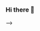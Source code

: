 ### Hi there 👋

<!--
**Maximegihub/Maximegihub** is a ✨ _special_ ✨ repository because its `README.md` (this file) appears on your GitHub profile.

Here are some ideas to get you started:

- 🔭 I’m currently working on ...
- 🌱 I’m currently learning ...
- 👯 I’m looking to collaborate on ...
- 🤔 I’m looking for help with ...
- 💬 Ask me about ...
- 📫 How to reach me: ...
- 😄 Pronouns: ...
- ⚡ Fun fact: ...
- 👋 Bonjour je m'appelle Maxime
- 👀 Je suis intéressé par Terraform, Ansible, Docker, Linux, Windows
- 🌱 J'apprend actuellement le métier d'Administrateur d'infrastructure sécurisée
- 📫 Mon adresse mail

<!---
Maximegihub/Maximegihub is a ✨ special ✨ repository because its `README.md` (this file) appears on your GitHub profile.
You can click the Preview link to take a look at your changes.
--->
-->
